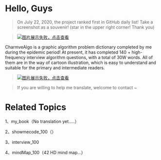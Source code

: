 # Hello, Guys

> On July 22, 2020, the project ranked first in GitHub daily list! Take a screenshot as a souvenir! (star in the upper right corner! Thank you)

> [![图片展示失败，点击查看](https://www.geekxh.com/mark.png)](https://www.geekxh.com/mark.png)

CharmveAlgo is a graphic algorithm problem dictionary completed by me during the epidemic period! At present, it has completed 140 + high-frequency interview algorithm questions, with a total of 30W words. All of them are in the way of cartoon illustration, which is easy to understand and suitable for the primary and intermediate readers.

> [![图片展示失败，点击查看](https://www.geekxh.com/book.png)](https://www.geekxh.com/book.png)

> If you are willing to help me translate, welcome to contact ~

# Related Topics

1、my_book（No translation yet.....）

2、showmecode_100（）

3、interview_100

4、mindMap_100（42 HD mind map...）
